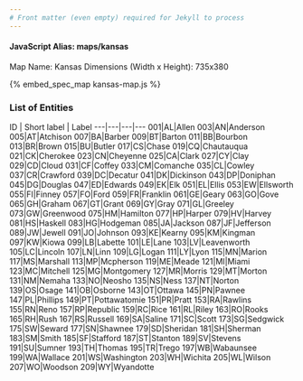 ```yaml
---
# Front matter (even empty) required for Jekyll to process
---
```


#### JavaScript Alias: maps/kansas

Map Name: Kansas
Dimensions (Width x Height): 735x380



{% embed_spec_map kansas-map.js %}

### List of Entities

ID | Short label | Label
---|---|---|---
001|AL|Allen
003|AN|Anderson
005|AT|Atchison
007|BA|Barber
009|BT|Barton
011|BB|Bourbon
013|BR|Brown
015|BU|Butler
017|CS|Chase
019|CQ|Chautauqua
021|CK|Cherokee
023|CN|Cheyenne
025|CA|Clark
027|CY|Clay
029|CD|Cloud
031|CF|Coffey
033|CM|Comanche
035|CL|Cowley
037|CR|Crawford
039|DC|Decatur
041|DK|Dickinson
043|DP|Doniphan
045|DG|Douglas
047|ED|Edwards
049|EK|Elk
051|EL|Ellis
053|EW|Ellsworth
055|FI|Finney
057|FO|Ford
059|FR|Franklin
061|GE|Geary
063|GO|Gove
065|GH|Graham
067|GT|Grant
069|GY|Gray
071|GL|Greeley
073|GW|Greenwood
075|HM|Hamilton
077|HP|Harper
079|HV|Harvey
081|HS|Haskell
083|HG|Hodgeman
085|JA|Jackson
087|JF|Jefferson
089|JW|Jewell
091|JO|Johnson
093|KE|Kearny
095|KM|Kingman
097|KW|Kiowa
099|LB|Labette
101|LE|Lane
103|LV|Leavenworth
105|LC|Lincoln
107|LN|Linn
109|LG|Logan
111|LY|Lyon
115|MN|Marion
117|MS|Marshall
113|MP|Mcpherson
119|ME|Meade
121|MI|Miami
123|MC|Mitchell
125|MG|Montgomery
127|MR|Morris
129|MT|Morton
131|NM|Nemaha
133|NO|Neosho
135|NS|Ness
137|NT|Norton
139|OS|Osage
141|OB|Osborne
143|OT|Ottawa
145|PN|Pawnee
147|PL|Phillips
149|PT|Pottawatomie
151|PR|Pratt
153|RA|Rawlins
155|RN|Reno
157|RP|Republic
159|RC|Rice
161|RL|Riley
163|RO|Rooks
165|RH|Rush
167|RS|Russell
169|SA|Saline
171|SC|Scott
173|SG|Sedgwick
175|SW|Seward
177|SN|Shawnee
179|SD|Sheridan
181|SH|Sherman
183|SM|Smith
185|SF|Stafford
187|ST|Stanton
189|SV|Stevens
191|SU|Sumner
193|TH|Thomas
195|TR|Trego
197|WB|Wabaunsee
199|WA|Wallace
201|WS|Washington
203|WH|Wichita
205|WL|Wilson
207|WO|Woodson
209|WY|Wyandotte

